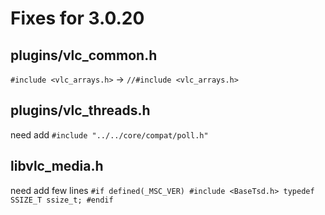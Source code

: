 # Fixes for 3.0.20
## plugins/vlc_common.h
`#include <vlc_arrays.h>` -> `//#include <vlc_arrays.h>`
## plugins/vlc_threads.h
need add `#include "../../core/compat/poll.h"`
## libvlc_media.h
need add few lines
`
#if defined(_MSC_VER)
#include <BaseTsd.h>
typedef SSIZE_T ssize_t;
#endif
`

